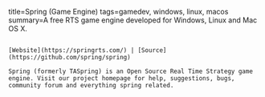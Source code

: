 title=Spring (Game Engine)
tags=gamedev, windows, linux, macos
summary=A free RTS game engine developed for Windows, Linux and Mac OS X.
~~~~~~

[Website](https://springrts.com/) | [Source](https://github.com/spring/spring)

Spring (formerly TASpring) is an Open Source Real Time Strategy game engine. Visit our project homepage for help, suggestions, bugs, community forum and everything spring related.

